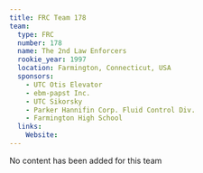 ```yaml
---
title: FRC Team 178
team:
  type: FRC
  number: 178
  name: The 2nd Law Enforcers
  rookie_year: 1997
  location: Farmington, Connecticut, USA
  sponsors:
    - UTC Otis Elevator
    - ebm-papst Inc.
    - UTC Sikorsky
    - Parker Hannifin Corp. Fluid Control Div.
    - Farmington High School
  links:
    Website: 
---
```

No content has been added for this team